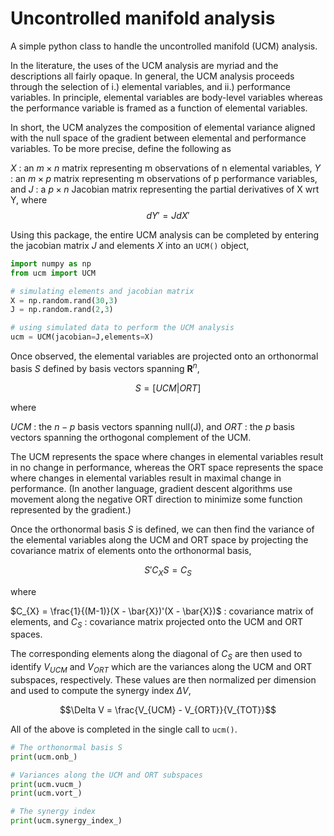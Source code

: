 # Uncontrolled manifold analysis
A simple python class to handle the uncontrolled manifold (UCM) analysis.

In the literature, the uses of the UCM analysis are myriad and the descriptions all fairly opaque. In general, the UCM analysis proceeds through the selection of i.) elemental variables, and ii.) performance variables. In principle, elemental variables are body-level variables whereas the performance variable is framed as a function of elemental variables.

In short, the UCM analyzes the composition of elemental variance aligned with the null space of the gradient between elemental and performance variables. To be more precise, define the following as

$X$ : an $m \times n$ matrix representing m observations of n elemental variables,
$Y$ : an $m \times p$ matrix representing m observations of p performance variables, and
$J$ : a $p \times n$ Jacobian matrix representing the partial derivatives of X wrt Y, where
$$dY' = J dX'$$

Using this package, the entire UCM analysis can be completed by entering the jacobian matrix $J$ and elements $X$ into an `UCM()` object,

```python
import numpy as np
from ucm import UCM

# simulating elements and jacobian matrix
X = np.random.rand(30,3)
J = np.random.rand(2,3)

# using simulated data to perform the UCM analysis
ucm = UCM(jacobian=J,elements=X)
```

Once observed, the elemental variables are projected onto an orthonormal basis $S$ defined by basis vectors spanning $\mathbf{R}^n$,

$$S = [UCM | ORT]$$

where

$UCM$ : the $n-p$ basis vectors spanning null(J), and
$ORT$ : the $p$ basis vectors spanning the orthogonal complement of the UCM.

The UCM represents the space where changes in elemental variables result in no change in performance, whereas the ORT space represents the space where changes in elemental variables result in maximal change in performance. (In another language, gradient descent algorithms use movement along the negative ORT direction to minimize some function represented by the gradient.)

Once the orthonormal basis $S$ is defined, we can then find the variance of the elemental variables along the UCM and ORT space by projecting the covariance matrix of elements onto the orthonormal basis,

$$S'C_{X}S = C_{S}$$

where

$C_{X} = \frac{1}{(M-1)}(X - \bar{X})'(X - \bar{X})$ : covariance matrix of elements, and
$C_{S}$ : covariance matrix projected onto the UCM and ORT spaces.

The corresponding elements along the diagonal of $C_{S}$ are then used to identify $V_{UCM}$ and $V_{ORT}$ which are the variances along the UCM and ORT subspaces, respectively. These values are then normalized per dimension and used to compute the synergy index $\Delta V$,

$$\Delta V = \frac{V_{UCM} - V_{ORT}}{V_{TOT}}$$

All of the above is completed in the single call to `ucm()`.

```python
# The orthonormal basis S
print(ucm.onb_)

# Variances along the UCM and ORT subspaces
print(ucm.vucm_)
print(ucm.vort_)

# The synergy index
print(ucm.synergy_index_)
```







